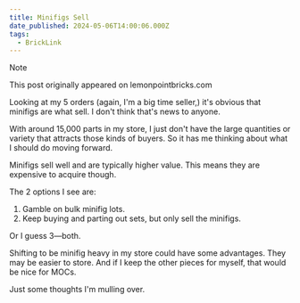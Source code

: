 ```yaml
---
title: Minifigs Sell
date_published: 2024-05-06T14:00:06.000Z
tags:
  - BrickLink
---
```


> [!NOTE]
> This post originally appeared on lemonpointbricks.com

Looking at my 5 orders (again, I'm a big time seller,) it's obvious that minifigs are what sell. I don't think that's news to anyone.

With around 15,000 parts in my store, I just don't have the large quantities or variety that attracts those kinds of buyers. So it has me thinking about what I should do moving forward.

Minifigs sell well and are typically higher value. This means they are expensive to acquire though.

The 2 options I see are:

1. Gamble on bulk minifig lots.
2. Keep buying and parting out sets, but only sell the minifigs.

Or I guess 3—both.

Shifting to be minifig heavy in my store could have some advantages. They may be easier to store. And if I keep the other pieces for myself, that would be nice for MOCs.

Just some thoughts I'm mulling over.
